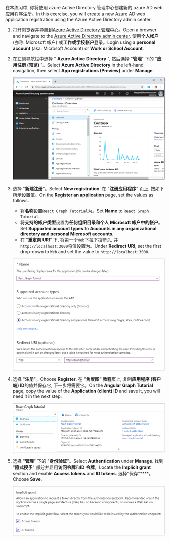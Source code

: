 <!-- markdownlint-disable MD002 MD041 -->

<span data-ttu-id="adde1-101">在本练习中, 你将使用 azure Active Directory 管理中心创建新的 azure AD web 应用程序注册。</span><span class="sxs-lookup"><span data-stu-id="adde1-101">In this exercise, you will create a new Azure AD web application registration using the Azure Active Directory admin center.</span></span>

1. <span data-ttu-id="adde1-102">打开浏览器并导航到[Azure Active Directory 管理中心](https://aad.portal.azure.com)。</span><span class="sxs-lookup"><span data-stu-id="adde1-102">Open a browser and navigate to the [Azure Active Directory admin center](https://aad.portal.azure.com).</span></span> <span data-ttu-id="adde1-103">使用**个人帐户**(亦称: Microsoft 帐户) 或**工作或学校帐户**登录。</span><span class="sxs-lookup"><span data-stu-id="adde1-103">Login using a **personal account** (aka: Microsoft Account) or **Work or School Account**.</span></span>

1. <span data-ttu-id="adde1-104">在左侧导航栏中选择 " **Azure Active Directory** ", 然后选择 "**管理**" 下的 "**应用注册 (预览)** "。</span><span class="sxs-lookup"><span data-stu-id="adde1-104">Select **Azure Active Directory** in the left-hand navigation, then select **App registrations (Preview)** under **Manage**.</span></span>

    ![<span data-ttu-id="adde1-105">应用注册的屏幕截图</span><span class="sxs-lookup"><span data-stu-id="adde1-105">A screenshot of the App registrations</span></span> ](./images/aad-portal-app-registrations.png)

1. <span data-ttu-id="adde1-106">选择 "**新建注册**"。</span><span class="sxs-lookup"><span data-stu-id="adde1-106">Select **New registration**.</span></span> <span data-ttu-id="adde1-107">在 "**注册应用程序**" 页上, 按如下所示设置值。</span><span class="sxs-lookup"><span data-stu-id="adde1-107">On the **Register an application** page, set the values as follows.</span></span>

    - <span data-ttu-id="adde1-108">将**名称**设置`React Graph Tutorial`为。</span><span class="sxs-lookup"><span data-stu-id="adde1-108">Set **Name** to `React Graph Tutorial`.</span></span>
    - <span data-ttu-id="adde1-109">将**支持的帐户类型**设置为**任何组织目录和个人 Microsoft 帐户中的帐户**。</span><span class="sxs-lookup"><span data-stu-id="adde1-109">Set **Supported account types** to **Accounts in any organizational directory and personal Microsoft accounts**.</span></span>
    - <span data-ttu-id="adde1-110">在 "**重定向 URI**" 下, 将第一个`Web`下拉下拉箭头, 并`http://localhost:3000`将值设置为。</span><span class="sxs-lookup"><span data-stu-id="adde1-110">Under **Redirect URI**, set the first drop-down to `Web` and set the value to `http://localhost:3000`.</span></span>

    !["注册应用程序" 页的屏幕截图](./images/aad-register-an-app.png)

1. <span data-ttu-id="adde1-112">选择 "**注册**"。</span><span class="sxs-lookup"><span data-stu-id="adde1-112">Choose **Register**.</span></span> <span data-ttu-id="adde1-113">在 "**角度图" 教程**页上, 复制**应用程序 (客户端) ID**的值并保存它, 下一步将需要它。</span><span class="sxs-lookup"><span data-stu-id="adde1-113">On the **Angular Graph Tutorial** page, copy the value of the **Application (client) ID** and save it, you will need it in the next step.</span></span>

    ![新应用注册的应用程序 ID 的屏幕截图](./images/aad-application-id.png)

1. <span data-ttu-id="adde1-115">选择 "**管理**" 下的 "**身份验证**"。</span><span class="sxs-lookup"><span data-stu-id="adde1-115">Select **Authentication** under **Manage**.</span></span> <span data-ttu-id="adde1-116">找到 "**隐式授予**" 部分并启用**访问令牌**和**ID 令牌**。</span><span class="sxs-lookup"><span data-stu-id="adde1-116">Locate the **Implicit grant** section and enable **Access tokens** and **ID tokens**.</span></span> <span data-ttu-id="adde1-117">选择“保存”\*\*\*\*。</span><span class="sxs-lookup"><span data-stu-id="adde1-117">Choose **Save**.</span></span>

    ![隐式 grant 部分的屏幕截图](./images/aad-implicit-grant.png)
